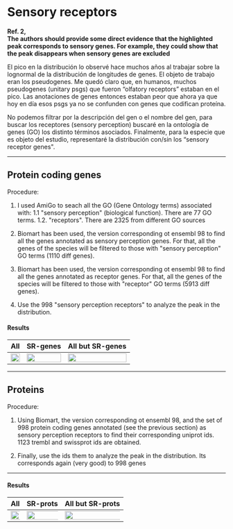 # Sensory receptors

**Ref. 2,   
The authors should provide some direct evidence that the highlighted peak
corresponds to sensory genes. For example, they could show that the peak disappears
when sensory genes are excluded**




El pico en la distribución lo observé hace muchos años al trabajar sobre la lognormal de la distribución de longitudes de genes. El objeto de trabajo eran los pseudogenes. Me quedó claro que, en humanos, muchos pseudogenes (unitary psgs) que fueron “olfatory receptors” estaban en el pico. Las anotaciones de genes entonces estaban peor que ahora ya que hoy en día esos psgs ya no se confunden con genes que codifican proteína. 

No podemos filtrar por la descripción del gen o el nombre del gen, para buscar los receptores (sensory perception) buscaré en la ontología de genes (GO) los distinto términos asociados. Finalmente, para la especie que es objeto del estudio, representaré la distribución con/sin los “sensory receptor genes".

---
## Protein coding genes

Procedure:

1. I used AmiGo to seach all the GO (Gene Ontology terms) associated with:
   1.1 "sensory perception" (biological function). There are 77 GO terms.
   1.2. "receptors". There are 2325 from different GO sources
   
2. Biomart has been used, the version corresponding ot ensembl 98 to find all the genes annotated as sensory perception genes. For that, all the genes of the species will be filtered to those with "sensory perception" GO terms (1110 diff genes).

3. Biomart has been used, the version corresponding ot ensembl 98 to find all the genes annotated as receptor genes. For that, all the genes of the species will be filtered to those with "receptor" GO terms (5913 diff genes).

4. Use the 998 "sensory perception receptors" to analyze the peak in the distribution. 

#### Results



| All   |  SR-genes  | All but SR-genes |
| :---: | :---:      | :---:            | 
| <img src="../../../working_on_plots/working_on/analysis/receptors_peak__distr_logL/cavia_porcellus_all_protCodGenes.png" width="100%"> | <img src="../../../working_on_plots/working_on/analysis/receptors_peak__distr_logL/cavia_porcellus_sr-protCodGenes.png" width="100%"> | <img src="../../../working_on_plots/working_on/analysis/receptors_peak__distr_logL/cavia_porcellus_all_but_sr-protCodGenes.png" width="100%"> |



---
## Proteins

Procedure:



1. Using Biomart, the version corresponding ot ensembl 98, and the set of 998 protein coding genes annotated (see the previous section) as sensory perception receptors to find their corresponding uniprot ids. 
1123 trembl and swissprot ids are obtained.

2. Finally, use the ids them to analyze the peak in the distribution. Its corresponds again (very good) to 998 genes 
---

#### Results

| All   |  SR-prots  | All but SR-prots |
| :---: | :---:      | :---:            | 
| <img src="../../../working_on_plots/working_on/analysis/receptors_peak__distr_logL/cavia_porcellus_all_prots.png" width="130%"> | <img src="../../../working_on_plots/working_on/analysis/receptors_peak__distr_logL/cavia_porcellus_sr-prots.png" width="130%"> | <img src="../../../working_on_plots/working_on/analysis/receptors_peak__distr_logL/cavia_porcellus_all_but_sr-prots.png" width="130%"> |



